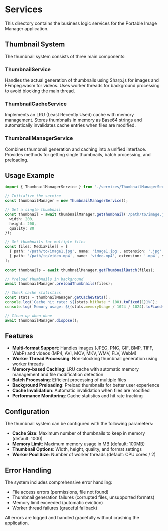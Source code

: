 # Services

This directory contains the business logic services for the Portable Image Manager application.

## Thumbnail System

The thumbnail system consists of three main components:

### ThumbnailService
Handles the actual generation of thumbnails using Sharp.js for images and FFmpeg.wasm for videos. Uses worker threads for background processing to avoid blocking the main thread.

### ThumbnailCacheService
Implements an LRU (Least Recently Used) cache with memory management. Stores thumbnails in memory as Base64 strings and automatically invalidates cache entries when files are modified.

### ThumbnailManagerService
Combines thumbnail generation and caching into a unified interface. Provides methods for getting single thumbnails, batch processing, and preloading.

## Usage Example

```typescript
import { ThumbnailManagerService } from './services/ThumbnailManagerService';

// Initialize the service
const thumbnailManager = new ThumbnailManagerService();

// Get a single thumbnail
const thumbnail = await thumbnailManager.getThumbnail('/path/to/image.jpg', {
  width: 200,
  height: 200,
  quality: 80
});

// Get thumbnails for multiple files
const files: MediaFile[] = [
  { path: '/path/to/image1.jpg', name: 'image1.jpg', extension: '.jpg', size: 1024, dateModified: new Date(), type: 'image' },
  { path: '/path/to/video.mp4', name: 'video.mp4', extension: '.mp4', size: 2048, dateModified: new Date(), type: 'video' }
];

const thumbnails = await thumbnailManager.getThumbnailBatch(files);

// Preload thumbnails in background
await thumbnailManager.preloadThumbnails(files);

// Check cache statistics
const stats = thumbnailManager.getCacheStats();
console.log(`Cache hit rate: ${(stats.hitRate * 100).toFixed(1)}%`);
console.log(`Memory usage: ${(stats.memoryUsage / 1024 / 1024).toFixed(1)} MB`);

// Clean up when done
await thumbnailManager.dispose();
```

## Features

- **Multi-format Support**: Handles images (JPEG, PNG, GIF, BMP, TIFF, WebP) and videos (MP4, AVI, MOV, MKV, WMV, FLV, WebM)
- **Worker Thread Processing**: Non-blocking thumbnail generation using worker threads
- **Memory-based Caching**: LRU cache with automatic memory management and file modification detection
- **Batch Processing**: Efficient processing of multiple files
- **Background Preloading**: Preload thumbnails for better user experience
- **Cache Invalidation**: Automatic invalidation when files are modified
- **Performance Monitoring**: Cache statistics and hit rate tracking

## Configuration

The thumbnail system can be configured with the following parameters:

- **Cache Size**: Maximum number of thumbnails to keep in memory (default: 1000)
- **Memory Limit**: Maximum memory usage in MB (default: 100MB)
- **Thumbnail Options**: Width, height, quality, and format settings
- **Worker Pool Size**: Number of worker threads (default: CPU cores / 2)

## Error Handling

The system includes comprehensive error handling:

- File access errors (permissions, file not found)
- Thumbnail generation failures (corrupted files, unsupported formats)
- Memory limit exceeded (automatic eviction)
- Worker thread failures (graceful fallback)

All errors are logged and handled gracefully without crashing the application.